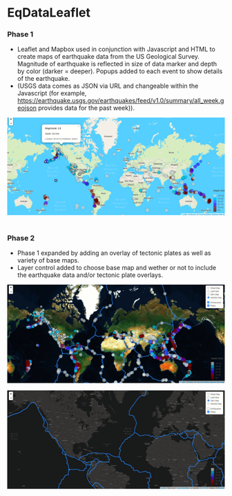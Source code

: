 # EqDataLeaflet
### Phase 1
- Leaflet and Mapbox used in conjunction with Javascript and HTML to create maps of earthquake data from the US Geological Survey.  Magnitude of earthquake is reflected in size of data marker and depth by color (darker = deeper).  Popups added to each event to show details of the earthquake.
- (USGS data comes as JSON via URL and changeable within the Javascript (for example, https://earthquake.usgs.gov/earthquakes/feed/v1.0/summary/all_week.geojson provides data for the past week)).

![phase1](https://github.com/dougbhigh/EqDataLeaflet/blob/main/images/phase1.png)
#
### Phase 2
- Phase 1 expanded by adding an overlay of tectonic plates as well as variety of base maps.
- Layer control added to choose base map and wether or not to include the earthquake data and/or tectonic plate overlays.

![phase2a](https://github.com/dougbhigh/EqDataLeaflet/blob/main/images/phase2a.png)

![phase2c](https://github.com/dougbhigh/EqDataLeaflet/blob/main/images/phase2c.png)